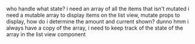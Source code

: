 who handle what state?
i need an array of all the items that isn't mutated
i need a mutable array to display items
on the list view, mutate props to display,
how do i determine the amount and current shown?
dunno
hmm
i always have a copy of the array,
i need to keep track of the state of the array in the list view component
